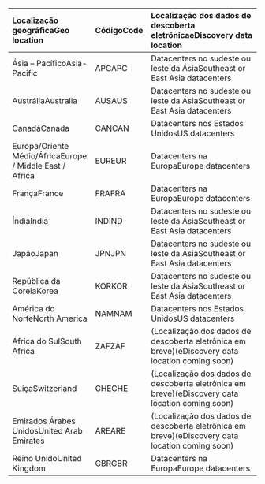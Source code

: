
|<span data-ttu-id="7560f-101">**Localização geográfica**</span><span class="sxs-lookup"><span data-stu-id="7560f-101">**Geo location**</span></span>             |<span data-ttu-id="7560f-102">**Código**</span><span class="sxs-lookup"><span data-stu-id="7560f-102">**Code**</span></span>|<span data-ttu-id="7560f-103">**Localização dos dados de descoberta eletrônica**</span><span class="sxs-lookup"><span data-stu-id="7560f-103">**eDiscovery data location**</span></span>      |
|:----------------------------|:-------|:---------------------------------|
|<span data-ttu-id="7560f-104">Ásia – Pacífico</span><span class="sxs-lookup"><span data-stu-id="7560f-104">Asia-Pacific</span></span>                 |<span data-ttu-id="7560f-105">APC</span><span class="sxs-lookup"><span data-stu-id="7560f-105">APC</span></span>     |<span data-ttu-id="7560f-106">Datacenters no sudeste ou leste da Ásia</span><span class="sxs-lookup"><span data-stu-id="7560f-106">Southeast or East Asia datacenters</span></span>|
|<span data-ttu-id="7560f-107">Austrália</span><span class="sxs-lookup"><span data-stu-id="7560f-107">Australia</span></span>                    |<span data-ttu-id="7560f-108">AUS</span><span class="sxs-lookup"><span data-stu-id="7560f-108">AUS</span></span>     |<span data-ttu-id="7560f-109">Datacenters no sudeste ou leste da Ásia</span><span class="sxs-lookup"><span data-stu-id="7560f-109">Southeast or East Asia datacenters</span></span>|
|<span data-ttu-id="7560f-110">Canadá</span><span class="sxs-lookup"><span data-stu-id="7560f-110">Canada</span></span>                       |<span data-ttu-id="7560f-111">CAN</span><span class="sxs-lookup"><span data-stu-id="7560f-111">CAN</span></span>     |<span data-ttu-id="7560f-112">Datacenters nos Estados Unidos</span><span class="sxs-lookup"><span data-stu-id="7560f-112">US datacenters</span></span>                    |
|<span data-ttu-id="7560f-113">Europa/Oriente Médio/África</span><span class="sxs-lookup"><span data-stu-id="7560f-113">Europe / Middle East / Africa</span></span>|<span data-ttu-id="7560f-114">EUR</span><span class="sxs-lookup"><span data-stu-id="7560f-114">EUR</span></span>     |<span data-ttu-id="7560f-115">Datacenters na Europa</span><span class="sxs-lookup"><span data-stu-id="7560f-115">Europe datacenters</span></span>                |
|<span data-ttu-id="7560f-116">França</span><span class="sxs-lookup"><span data-stu-id="7560f-116">France</span></span>                       |<span data-ttu-id="7560f-117">FRA</span><span class="sxs-lookup"><span data-stu-id="7560f-117">FRA</span></span>     |<span data-ttu-id="7560f-118">Datacenters na Europa</span><span class="sxs-lookup"><span data-stu-id="7560f-118">Europe datacenters</span></span>                |
|<span data-ttu-id="7560f-119">Índia</span><span class="sxs-lookup"><span data-stu-id="7560f-119">India</span></span>                        |<span data-ttu-id="7560f-120">IND</span><span class="sxs-lookup"><span data-stu-id="7560f-120">IND</span></span>     |<span data-ttu-id="7560f-121">Datacenters no sudeste ou leste da Ásia</span><span class="sxs-lookup"><span data-stu-id="7560f-121">Southeast or East Asia datacenters</span></span>|
|<span data-ttu-id="7560f-122">Japão</span><span class="sxs-lookup"><span data-stu-id="7560f-122">Japan</span></span>                        |<span data-ttu-id="7560f-123">JPN</span><span class="sxs-lookup"><span data-stu-id="7560f-123">JPN</span></span>     |<span data-ttu-id="7560f-124">Datacenters no sudeste ou leste da Ásia</span><span class="sxs-lookup"><span data-stu-id="7560f-124">Southeast or East Asia datacenters</span></span>|
|<span data-ttu-id="7560f-125">República da Coreia</span><span class="sxs-lookup"><span data-stu-id="7560f-125">Korea</span></span>                        |<span data-ttu-id="7560f-126">KOR</span><span class="sxs-lookup"><span data-stu-id="7560f-126">KOR</span></span>     |<span data-ttu-id="7560f-127">Datacenters no sudeste ou leste da Ásia</span><span class="sxs-lookup"><span data-stu-id="7560f-127">Southeast or East Asia datacenters</span></span>|
|<span data-ttu-id="7560f-128">América do Norte</span><span class="sxs-lookup"><span data-stu-id="7560f-128">North America</span></span>                |<span data-ttu-id="7560f-129">NAM</span><span class="sxs-lookup"><span data-stu-id="7560f-129">NAM</span></span>     |<span data-ttu-id="7560f-130">Datacenters nos Estados Unidos</span><span class="sxs-lookup"><span data-stu-id="7560f-130">US datacenters</span></span>                    |
|<span data-ttu-id="7560f-131">África do Sul</span><span class="sxs-lookup"><span data-stu-id="7560f-131">South Africa</span></span>                 |<span data-ttu-id="7560f-132">ZAF</span><span class="sxs-lookup"><span data-stu-id="7560f-132">ZAF</span></span>     |<span data-ttu-id="7560f-133">(Localização dos dados de descoberta eletrônica em breve)</span><span class="sxs-lookup"><span data-stu-id="7560f-133">(eDiscovery data location coming soon)</span></span>|
|<span data-ttu-id="7560f-134">Suíça</span><span class="sxs-lookup"><span data-stu-id="7560f-134">Switzerland</span></span>                  |<span data-ttu-id="7560f-135">CHE</span><span class="sxs-lookup"><span data-stu-id="7560f-135">CHE</span></span>     |<span data-ttu-id="7560f-136">(Localização dos dados de descoberta eletrônica em breve)</span><span class="sxs-lookup"><span data-stu-id="7560f-136">(eDiscovery data location coming soon)</span></span>|
|<span data-ttu-id="7560f-137">Emirados Árabes Unidos</span><span class="sxs-lookup"><span data-stu-id="7560f-137">United Arab Emirates</span></span>         |<span data-ttu-id="7560f-138">ARE</span><span class="sxs-lookup"><span data-stu-id="7560f-138">ARE</span></span>     |<span data-ttu-id="7560f-139">(Localização dos dados de descoberta eletrônica em breve)</span><span class="sxs-lookup"><span data-stu-id="7560f-139">(eDiscovery data location coming soon)</span></span>|
|<span data-ttu-id="7560f-140">Reino Unido</span><span class="sxs-lookup"><span data-stu-id="7560f-140">United Kingdom</span></span>               |<span data-ttu-id="7560f-141">GBR</span><span class="sxs-lookup"><span data-stu-id="7560f-141">GBR</span></span>     |<span data-ttu-id="7560f-142">Datacenters na Europa</span><span class="sxs-lookup"><span data-stu-id="7560f-142">Europe datacenters</span></span>                |
